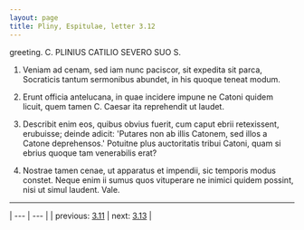 ```yaml
---
layout: page
title: Pliny, Espitulae, letter 3.12
---
```


greeting. C. PLINIUS CATILIO SEVERO SUO S.



1. Veniam ad cenam, sed iam nunc paciscor, sit expedita sit parca, Socraticis tantum sermonibus abundet, in his quoque teneat modum.



2. Erunt officia antelucana, in quae incidere impune ne Catoni quidem licuit, quem tamen C. Caesar ita reprehendit ut laudet.



3. Describit enim eos, quibus obvius fuerit, cum caput ebrii retexissent, erubuisse; deinde adicit: 'Putares non ab illis Catonem, sed illos a Catone deprehensos.' Potuitne plus auctoritatis tribui Catoni, quam si ebrius quoque tam venerabilis erat?



4. Nostrae tamen cenae, ut apparatus et impendii, sic temporis modus constet. Neque enim ii sumus quos vituperare ne inimici quidem possint, nisi ut simul laudent. Vale.



---

| --- | --- |
| previous: [3.11](../3.11/) | next: [3.13](../3.13/) |